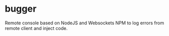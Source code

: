 bugger
======

Remote console based on NodeJS and Websockets NPM to log errors from remote client and inject code.